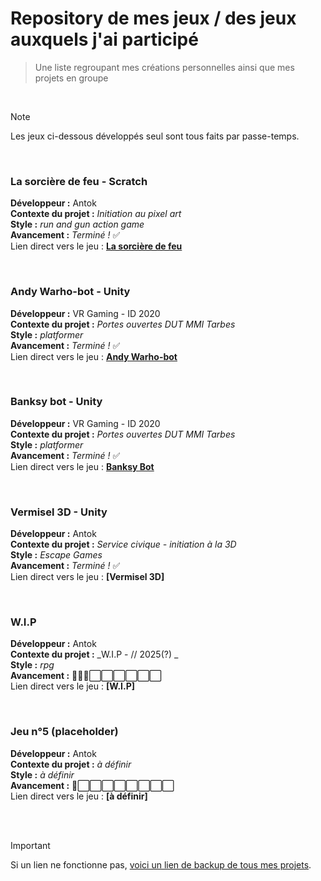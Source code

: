 # Repository de mes jeux / des jeux auxquels j'ai participé

> Une liste regroupant mes créations personnelles ainsi que mes projets en groupe
</br>

> [!NOTE]
> Les jeux ci-dessous développés seul sont tous faits par passe-temps.

 </br>

### La sorcière de feu - Scratch
__Développeur :__ Antok </br>
__Contexte du projet :__ _Initiation au pixel art_ </br>
__Style :__ _run and gun action game_ </br>
__Avancement :__ _Terminé !_ ✅ </br>
Lien direct vers le jeu : __[La sorcière de feu](https://scratch.mit.edu/projects/807348626)__

</br>

### Andy Warho-bot - Unity
__Développeur :__ VR Gaming - ID 2020 </br>
__Contexte du projet :__ _Portes ouvertes DUT MMI Tarbes_ </br>
__Style :__ _platformer_ </br>
__Avancement :__ _Terminé !_ ✅ </br>
Lien direct vers le jeu : __[Andy Warho-bot](https://atelier-vr-gaming.itch.io/andy-warho-bot)__

</br>

### Banksy bot - Unity
__Développeur :__ VR Gaming - ID 2020 </br>
__Contexte du projet :__ _Portes ouvertes DUT MMI Tarbes_ </br>
__Style :__ _platformer_ </br>
__Avancement :__ _Terminé !_ ✅ </br>
Lien direct vers le jeu : __[Banksy Bot](https://atelier-vr-gaming.itch.io/banksy-bot)__

</br>

### Vermisel 3D - Unity
__Développeur :__ Antok </br>
__Contexte du projet :__ _Service civique - initiation à la 3D_ </br>
__Style :__ _Escape Games_ </br>
__Avancement :__ _Terminé !_ ✅ </br>
Lien direct vers le jeu : __[Vermisel 3D]__

</br>

### W.I.P
__Développeur :__ Antok </br>
__Contexte du projet :__ _W.I.P - // 2025(?) _ </br>
__Style :__ _rpg_ </br>
__Avancement :__ 🔳🔳🔳⬜️⬜️⬜️⬜️⬜️⬜️  </br>
Lien direct vers le jeu : __[W.I.P]__

</br>

### Jeu n°5 (placeholder)
__Développeur :__ Antok </br>
__Contexte du projet :__ _à définir_ </br>
__Style :__ _à définir_ </br>
__Avancement :__ 🔳⬜️⬜️⬜️⬜️⬜️⬜️⬜️⬜️  </br>
Lien direct vers le jeu : __[à définir]__

</br> </br>

> [!IMPORTANT]
> Si un lien ne fonctionne pas, [voici un lien de backup de tous mes projets](https://github.com/Antokkk7/Jeux).
